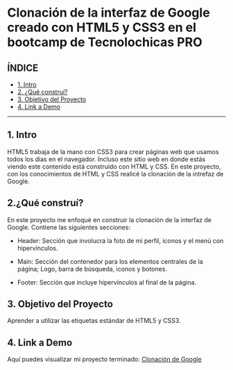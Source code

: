 # Clonación de la interfaz de Google creado con HTML5 y CSS3 en el bootcamp de Tecnolochicas PRO

## **ÍNDICE**

* [1. Intro](https://github.com/rositaa-as/Clon_google/edit/main/README.md#1-intro)
* [2. ¿Qué construí?](https://github.com/rositaa-as/Clon_google/edit/main/README.md#2qu%C3%A9-constru%C3%AD)
* [3. Objetivo del Proyecto](https://github.com/rositaa-as/Clon_google/edit/main/README.md#3-objetivo-del-proyecto)
* [4. Link a Demo](https://github.com/rositaa-as/Clon_google/edit/main/README.md#3-objetivo-del-proyecto)


****

## 1. Intro
HTML5 trabaja de la mano con CSS3 para crear páginas web que usamos todos los días en el navegador. Incluso este sitio web en donde estás viendo este contenido está construido con HTML y CSS. En este proyecto, con los conocimientos de HTML y CSS realicé la clonación de la intrefaz de Google.

## 2.¿Qué construí?
En este proyecto me enfoqué en construir la clonación de la interfaz de Google.
Contiene las siguientes secciones:

* Header: Sección que involucra la foto de mi perfil, iconos y el menú con hipervínculos.

* Main:  Sección del contenedor para los elementos centrales de la página; Logo, barra de búsqueda, iconos y botones.

* Footer: Sección que incluye hipervínculos al final de la página.

## 3. Objetivo del Proyecto
Aprender a utilizar las etiquetas estándar de HTML5 y CSS3.

## 4. Link a Demo
Aquí puedes visualizar mi proyecto terminado: [Clonación de Google](https://clondegoogle-rositaa-as.netlify.app/)

